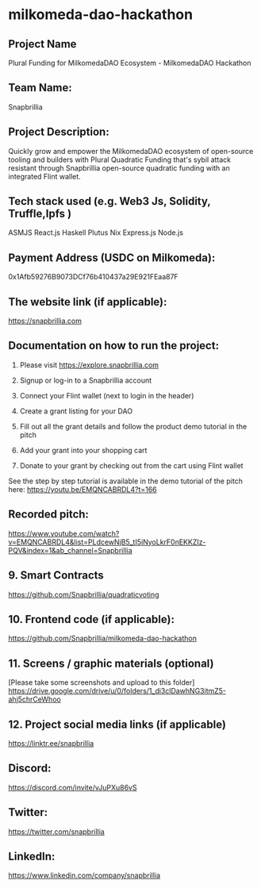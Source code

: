 # milkomeda-dao-hackathon
## Project Name
Plural Funding for MilkomedaDAO Ecosystem - MilkomedaDAO Hackathon

## Team Name:
Snapbrillia

## Project Description:
Quickly grow and empower the MilkomedaDAO ecosystem of open-source tooling and builders with Plural Quadratic Funding that's sybil attack resistant through Snapbrillia open-source quadratic funding with an integrated Flint wallet.

## Tech stack used (e.g. Web3 Js, Solidity, Truffle,Ipfs )
ASMJS
React.js
Haskell
Plutus
Nix
Express.js
Node.js

## Payment Address (USDC on Milkomeda):
0x1Afb59276B9073DCf76b410437a29E921FEaa87F

## The website link (if applicable):
https://snapbrillia.com

## Documentation on how to run the project:
1. Please visit https://explore.snapbrillia.com

2. Signup or log-in to a Snapbrillia account

3. Connect your Flint wallet (next to login in the header)

4. Create a grant listing for your DAO

5. Fill out all the grant details and follow the product demo tutorial in the pitch

6. Add your grant into your shopping cart

7. Donate to your grant by checking out from the cart using Flint wallet

See the step by step tutorial is available in the demo tutorial of the pitch here: https://youtu.be/EMQNCABRDL4?t=166

## Recorded pitch:
https://www.youtube.com/watch?v=EMQNCABRDL4&list=PLdcewNjB5_tI5iNyoLkrF0nEKKZIz-PQV&index=1&ab_channel=Snapbrillia

## 9. Smart Contracts
https://github.com/Snapbrillia/quadraticvoting

## 10. Frontend code (if applicable):
https://github.com/Snapbrillia/milkomeda-dao-hackathon

## 11. Screens / graphic materials (optional)
[Please take some screenshots and upload to this folder]
https://drive.google.com/drive/u/0/folders/1_di3clDawhNG3itmZ5-ahj5chrCeWhoo

## 12. Project social media links (if applicable)
https://linktr.ee/snapbrillia

## Discord:
https://discord.com/invite/vJuPXu86vS

## Twitter:
https://twitter.com/snapbrillia

## LinkedIn:
https://www.linkedin.com/company/snapbrillia
